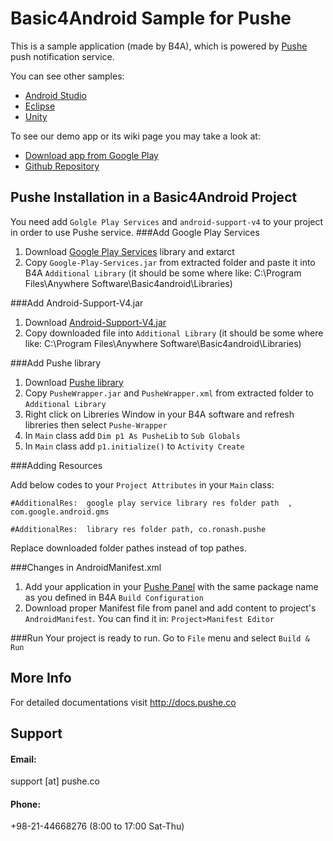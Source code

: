 # Basic4Android Sample for Pushe

This is a sample application (made by B4A), which is powered by [Pushe](http://pushe.co) push notification service.

You can see other samples:
* [Android Studio](https://github.com/ronashco/pushe-android-studio-sample)
* [Eclipse](https://github.com/ronashco/pushe-eclipse-sample)
* [Unity](https://github.com/ronashco/pushe-unity-sample)

To see our demo app or its wiki page you may take a look at:
* [Download app from Google Play](https://play.google.com/store/apps/details?id=co.ronash.pushesample)
* [Github Repository](https://github.com/ronashco/pushe-sample)

## Pushe Installation in a Basic4Android Project

You need add `Golgle Play Services` and `android-support-v4` to your project in order to use Pushe service.
###Add Google Play Services

1. Download [Google Play Services](http://static.pushe.co/useful-links/google-play-services/eclipse/google-play-services_lib.zip) library and extarct
2. Copy `Google-Play-Services.jar` from extracted folder and paste it into B4A `Additional Library` (it should be some where like: C:\Program Files\Anywhere Software\Basic4android\Libraries)

###Add Android-Support-V4.jar

1. Download [Android-Support-V4.jar](http://static.pushe.co/useful-links/android-support-v4.jar)
2. Copy downloaded file into `Additional Library` (it should be some where like: C:\Program Files\Anywhere Software\Basic4android\Libraries)

###Add Pushe library

1. Download [Pushe library](https://static.pushe.co/sdk/pushe-0.8.2-b4a.zip)
2. Copy `PusheWrapper.jar` and `PusheWrapper.xml` from extracted folder to `Additional Library`
3. Right click on Libreries Window in your B4A software and refresh libreries then select `Pushe-Wrapper`
4. In `Main` class add `Dim p1 As PusheLib` to `Sub Globals`
5. In `Main` class add `p1.initialize()` to `Activity Create`

###Adding Resources

Add below codes to your `Project Attributes` in your `Main` class:

`#AdditionalRes:  google play service library res folder path  , com.google.android.gms`

`#AdditionalRes:  library res folder path, co.ronash.pushe`

Replace downloaded folder pathes instead of top pathes.

###Changes in AndroidManifest.xml

1. Add your application in your [Pushe Panel](http://pushe.co/panel/platform/application/add/) with the same package name as you defined in B4A `Build Configuration`
2. Download proper Manifest file from panel and add content to project's `AndroidManifest`. You can find it in: `Project>Manifest Editor`

###Run
Your project is ready to run. Go to `File` menu and select `Build & Run`

## More Info
For detailed documentations visit http://docs.pushe.co


## Support 
#### Email:
support [at] pushe.co
#### Phone:
+98-21-44668276 (8:00 to 17:00 Sat-Thu)
